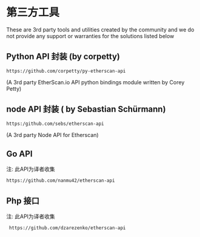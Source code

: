 # 第三方工具


These are 3rd party tools and utilities created by the community and we do not provide any support or warranties for the solutions listed below

## Python API 封装 (by corpetty)

```
https://github.com/corpetty/py-etherscan-api
```

(A 3rd party EtherScan.io API python bindings module written by Corey Petty)

## node API 封装 ( by Sebastian Schürmann)


```
https:/github.com/sebs/etherscan-api
```

(A 3rd party Node API for Etherscan)

## Go API

注: 此API为译者收集
```
https://github.com/nanmu42/etherscan-api
```

## Php 接口

注: 此API为译者收集

```
 https://github.com/dzarezenko/etherscan-api
```
